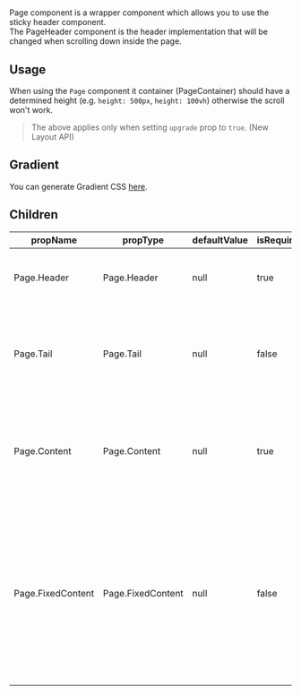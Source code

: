 # <Page/>

Page component is a wrapper component which allows you to use the sticky header component.\
The PageHeader component is the header implementation that will be changed when scrolling down inside the page.

## Usage

When using the `Page` component it container (PageContainer) should have a determined height (e.g. `height: 500px`, `height: 100vh`) otherwise the scroll won't work.

> The above applies only when setting `upgrade` prop to `true`. (New Layout API)

## Gradient

You can generate Gradient CSS [here](https://www.cssmatic.com/gradient-generator).

## Children

| propName | propType | defaultValue | isRequired | description |
|----------|----------|--------------|------------|-------------|
| Page.Header | Page.Header | null | true | The PageHeader object which defines the components within the Header |
| Page.Tail | Page.Tail | null | false | A placeholder for a component which sticks to the bottom of the header. Page.Tail.children receive `minimized` flag |
| Page.Content | Page.Content | null | true | A placeholder for the page scrollable body, support `fullScreen` property which spans the content on the available area |
| Page.FixedContent | Page.FixedContent | null | false | A placeholder for a component which sticks to the bottom of the Tail (or bottom of Header if there is no Tail). It gets the same layout as the Page.Content. If Page.content `fullScreen` is enabled, then this FixedContent will be also full screen. |
